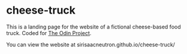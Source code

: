 # cheese-truck

This is a landing page for the website of a fictional cheese-based food truck. Coded for [The Odin Project](https://www.theodinproject.com/lessons/foundations-landing-page).

You can view the website at sirisaacneutron.github.io/cheese-truck/
